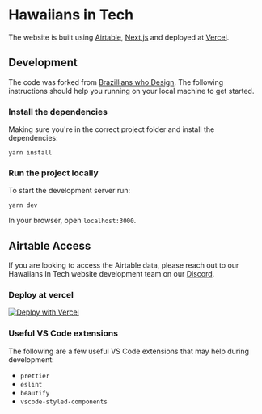 # Hawaiians in Tech

The website is built using [Airtable](https://airtable.com/), [Next.js](https://nextjs.org/) and deployed at [Vercel](https://vercel.com/).

## Development

The code was forked from [Brazillians who Design](https://brazilianswho.design/). The following instructions should help you running on your local machine to get started.


### Install the dependencies

Making sure you're in the correct project folder and install the dependencies:

```
yarn install
```

### Run the project locally

To start the development server run:

```
yarn dev
```

In your browser, open `localhost:3000`.

## Airtable Access

If you are looking to access the Airtable data, please reach out to our Hawaiians In Tech website development team on our [Discord](https://discord.gg/p7338Z5MJQ). 

### Deploy at vercel

[![Deploy with Vercel](https://vercel.com/button)](https://vercel.com/import/project?template=https%3A%2F%2Fgithub.com%2Fhawaiians%2Fhawaiiansintech)


### Useful VS Code extensions

The following are a few useful VS Code extensions that may help during development:
- `prettier`
- `eslint`
- `beautify`
- `vscode-styled-components`
